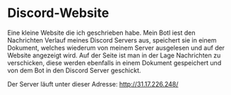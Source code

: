 # Discord-Website
Eine kleine Website die ich geschrieben habe. Mein Botl iest den Nachrichten Verlauf meines Discord Servers aus, speichert sie in einem Dokument, welches wiederum von meinem Server ausgelesen und auf der Website angezeigt wird. Auf der Seite ist man in der Lage Nachrichten zu verschicken, diese werden ebenfalls in einem Dokument gespeichert und von dem Bot in den Discord Server geschickt.

Der Server läuft unter dieser Adresse:
http://31.17.226.248/
